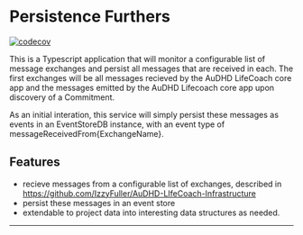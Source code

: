 # Persistence Furthers

[![codecov](https://codecov.io/gh/IzzyFuller/PersistenceFurthers/branch/main/graph/badge.svg)](https://codecov.io/gh/IzzyFuller/PersistenceFurthers)

This is a Typescript application that will monitor a configurable list of message exchanges and persist all messages that are received in each. The first exchanges will be all messages recieved by the AuDHD LifeCoach core app and the messages emitted by the AuDHD Lifecoach core app upon discovery of a Commitment. 

As an initial interation, this service will simply persist these messages as events in an EventStoreDB instance, with an event type of messageReceivedFrom{ExchangeName}. 

## Features
- recieve messages from a configurable list of exchanges, described in https://github.com/IzzyFuller/AuDHD-LIfeCoach-Infrastructure
- persist these messages in an event store
- extendable to project data into interesting data structures as needed.

---
